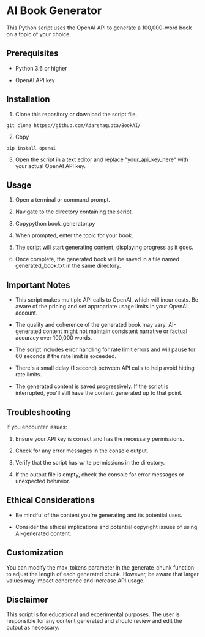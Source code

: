AI Book Generator
=================

This Python script uses the OpenAI API to generate a 100,000-word book on a topic of your choice.

Prerequisites
-------------

*   Python 3.6 or higher
    
*   OpenAI API key
    

Installation
------------

1.  Clone this repository or download the script file.

`git clone https://github.com/Adarshagupta/BookAI/`
    
2.  Copy

`pip install openai`
    
3.  Open the script in a text editor and replace "your\_api\_key\_here" with your actual OpenAI API key.
    

Usage
-----

1.  Open a terminal or command prompt.
    
2.  Navigate to the directory containing the script.
    
3.  Copypython book\_generator.py
    
4.  When prompted, enter the topic for your book.
    
5.  The script will start generating content, displaying progress as it goes.
    
6.  Once complete, the generated book will be saved in a file named generated\_book.txt in the same directory.
    

Important Notes
---------------

*   This script makes multiple API calls to OpenAI, which will incur costs. Be aware of the pricing and set appropriate usage limits in your OpenAI account.
    
*   The quality and coherence of the generated book may vary. AI-generated content might not maintain consistent narrative or factual accuracy over 100,000 words.
    
*   The script includes error handling for rate limit errors and will pause for 60 seconds if the rate limit is exceeded.
    
*   There's a small delay (1 second) between API calls to help avoid hitting rate limits.
    
*   The generated content is saved progressively. If the script is interrupted, you'll still have the content generated up to that point.
    

Troubleshooting
---------------

If you encounter issues:

1.  Ensure your API key is correct and has the necessary permissions.
    
2.  Check for any error messages in the console output.
    
3.  Verify that the script has write permissions in the directory.
    
4.  If the output file is empty, check the console for error messages or unexpected behavior.
    

Ethical Considerations
----------------------

*   Be mindful of the content you're generating and its potential uses.
    
*   Consider the ethical implications and potential copyright issues of using AI-generated content.
    

Customization
-------------

You can modify the max\_tokens parameter in the generate\_chunk function to adjust the length of each generated chunk. However, be aware that larger values may impact coherence and increase API usage.

Disclaimer
----------

This script is for educational and experimental purposes. The user is responsible for any content generated and should review and edit the output as necessary.
